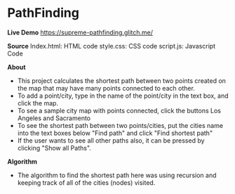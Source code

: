 # PathFinding

**Live Demo**
https://supreme-pathfinding.glitch.me/

**Source**
Index.html: HTML code
style.css: CSS code
script.js: Javascript Code

**About**
- This project calculates the shortest path between two points created on the map that may have many points connected to each other.
- To add a point/city, type in the name of the point/city in the text box, and click the map.
- To see a sample city map with points connected, click the buttons Los Angeles and Sacramento
- To see the shortest path between two points/cities, put the cities name into the text boxes below "Find path" and click "Find shortest path"
- If the user wants to see all other paths also, it can be pressed by clicking "Show all Paths".

**Algorithm**
- The algorithm to find the shortest path here was using recursion and keeping track of all of the cities (nodes) visited.
